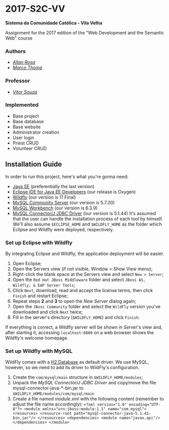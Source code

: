 # 2017-S2C-VV

**Sistema da Comunidade Católica - Vila Velha**

Assignment for the 2017 edition of the "Web Development and the Semantic Web" course

### Authors
- [*Allan Rosa*](https://github.com/thisIsChu)
- [*Marco Thomé*](https://github.com/mabrunoro)

### Professor
- [*Vitor Souza*](https://github.com/vitorsouza)

### Implemented
- Base project
- Base database
- Base website
- Administrator creation
- User login
- Priest CRUD
- Volunteer CRUD

## Installation Guide
In order to run this project, here's what you're gonna need:
- [Java SE](http://www.oracle.com/technetwork/java/javase/downloads/) (preferentially the last version)
- [Eclipse IDE for Java EE Developers](http://www.eclipse.org/downloads/) (our release is Oxygen)
- [Wildfly](http://wildfly.org/downloads/) (our version is 11 Final)
- [MySQL Community Server](http://dev.mysql.com/downloads/mysql/) (our version is 5.7.20)
- [MySQL Workbench](http://dev.mysql.com/downloads/tools/workbench/) (our version is 6.3.9)
- [MySQL Connector/J JDBC Driver](http://dev.mysql.com/downloads/connector/j/) (our version is 5.1.44)
It's assumed that the user can handle the installation process of each tool by himself.
We'll also assume `$ECLIPSE_HOME` and `$WILDFLY_HOME` as the folder which Eclipse and Wildfly were deployed, respectively.

### Set up Eclipse with Wildfly
By integrating Eclipse and Wildfly, the application deployment will be easier.
1. Open Eclipse;
1. Open the Servers view (if not visible, Window > Show View menu);
1. Right-click the blank space at the Servers view and select `New > Server`;
1. Open the `Red Hat JBoss Middleware` folder and select `JBoss AS, Wildfly, & EAP Server Tools`;
1. Click `Next`, download, read and accept the license terms, then click `Finish` and restart Eclipse;
1. Repeat steps **2** and **3** to open the *New Server* dialog again;
1. Open the `JBoss Community` folder and select the `WildFly` version you've downloaded and click `Next` twice;
1. Fill in the server's directory (`$WILDFLY_HOME`) and click `Finish`.

If everything is correct, a Wildfly server will be shown in *Server*'s view and, after starting it, accessing `localhost:8080` on a web browser shows the Wildfly's welcome homepage.

### Set up Wildfly with MySQL
WildFly comes with a [H2 Database](http://www.h2database.com/) as default driver. We use MySQL, however, so we need to add its driver to WildFly's configuration.
1. Create the `com/mysql/main` structure in `$WILDFLY_HOME/modules`;
1. Unpack the *MySQL Connector/J JDBC Driver* and copy/move the file mysql-connector-java-\*-bin.jar to `$WILDFLY_HOME/modules/com/mysql/main`
1. Create a file named *module.xml* with the following content (remember to adjust the file name accordingly):
	`<?xml version="1.0" encoding="UTF-8"?>
	<module xmlns="urn:jboss:module:1.1" name="com.mysql">
			<resources>
				<resource-root path="mysql-connector-java-5.1.41-bin.jar"/>
			</resources>
			<dependencies>
				<module name="javax.api"/>
			</dependencies>
		</module>`
